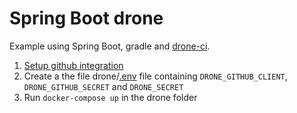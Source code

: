 # Spring Boot drone

Example using Spring Boot, gradle and [drone-ci](https://drone.io/).

1. [Setup github integration](http://readme.drone.io/admin/setup-github/)
2. Create a the file drone/[.env](https://docs.docker.com/compose/env-file/) file containing `DRONE_GITHUB_CLIENT`, `DRONE_GITHUB_SECRET` and `DRONE_SECRET`
3. Run `docker-compose up` in the drone folder